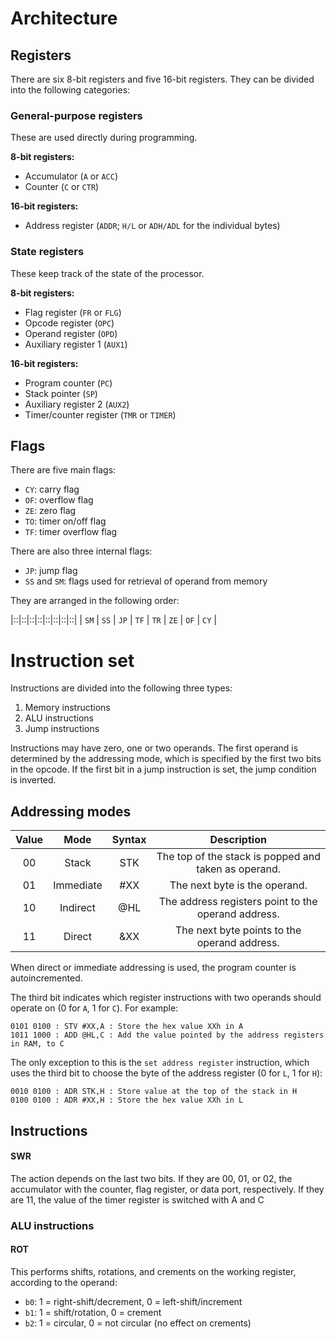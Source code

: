 # Architecture

## Registers

There are six 8-bit registers and five 16-bit registers. They can be divided into the following categories:

### General-purpose registers

These are used directly during programming.

**8-bit registers:**
- Accumulator (`A` or `ACC`)
- Counter (`C` or `CTR`)

**16-bit registers:**
- Address register (`ADDR`; `H/L` or `ADH/ADL` for the individual bytes)

### State registers

These keep track of the state of the processor.

**8-bit registers:**
- Flag register (`FR` or `FLG`)
- Opcode register (`OPC`)
- Operand register (`OPD`)
- Auxiliary register 1 (`AUX1`)

**16-bit registers:**
- Program counter (`PC`)
- Stack pointer (`SP`)
- Auxiliary register 2 (`AUX2`)
- Timer/counter register (`TMR` or `TIMER`)

## Flags

There are five main flags:

- `CY`: carry flag
- `OF`: overflow flag
- `ZE`: zero flag
- `TO`: timer on/off flag
- `TF`: timer overflow flag

There are also three internal flags:

- `JP`: jump flag
- `SS` and `SM`: flags used for retrieval of operand from memory

They are arranged in the following order:

|::|::|::|::|::|::|::|::|
| `SM` | `SS` | `JP` | `TF` | `TR` | `ZE` | `OF` | `CY` |

# Instruction set

Instructions are divided into the following three types:

1. Memory instructions
2. ALU instructions
3. Jump instructions

Instructions may have zero, one or two operands. The first operand is determined by the addressing mode, which is specified by the first two bits in the opcode.
If the first bit in a jump instruction is set, the jump condition is inverted.

## Addressing modes

| Value | Mode | Syntax | Description |
|:-:|:-:|:-:|:-:|
| 00 | Stack     | STK | The top of the stack is popped and taken as operand. |
| 01 | Immediate | #XX | The next byte is the operand.                        |
| 10 | Indirect  | @HL | The address registers point to the operand address.  |
| 11 | Direct    | &XX | The next byte points to the operand address.         |

When direct or immediate addressing is used, the program counter is autoincremented.

The third bit indicates which register instructions with two operands should operate on (0 for `A`, 1 for `C`). For example:
```
0101 0100 : STV #XX,A : Store the hex value XXh in A
1011 1000 : ADD @HL,C : Add the value pointed by the address registers in RAM, to C
```
The only exception to this is the `set address register` instruction, which uses the third bit to choose the byte of the address register (0 for `L`, 1 for `H`):
```
0010 0100 : ADR STK,H : Store value at the top of the stack in H
0100 0100 : ADR #XX,H : Store the hex value XXh in L
```

## Instructions

#### SWR

The action depends on the last two bits. If they are 00, 01, or 02, the accumulator with the counter, flag register, or data port, respectively. If they are 11, the value of the timer register is switched with A and C


### ALU instructions

#### ROT

This performs shifts, rotations, and crements on the working register, according to the operand:
- `b0`: 1 = right-shift/decrement, 0 = left-shift/increment
- `b1`: 1 = shift/rotation, 0 = crement
- `b2`: 1 = circular, 0 = not circular (no effect on crements)
